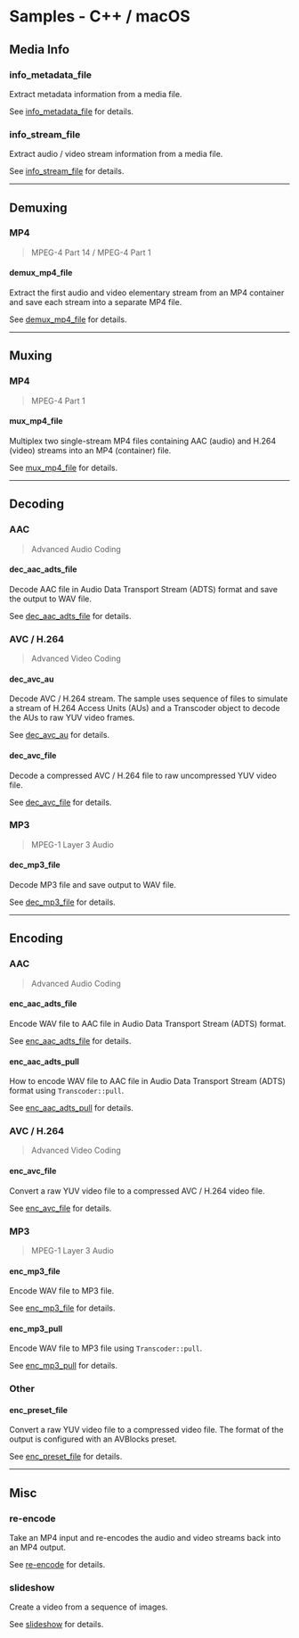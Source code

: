 # Samples - C++ / macOS

## Media Info

### info_metadata_file

Extract metadata information from a media file.   

See [info_metadata_file](./info_metadata_file) for details.

### info_stream_file

Extract audio / video stream information from a media file.   

See [info_stream_file](./info_stream_file) for details.

---

## Demuxing

### MP4 

> MPEG-4 Part 14 / MPEG-4 Part 1

#### demux_mp4_file

Extract the first audio and video elementary stream from an MP4 container and save each stream into a separate MP4 file.

See [demux_mp4_file](./demux_mp4_file) for details.

---

## Muxing

### MP4 

> MPEG-4 Part 1

#### mux_mp4_file

Multiplex two single-stream MP4 files containing AAC (audio) and H.264 (video) streams into an MP4 (container) file.

See [mux_mp4_file](./demux_mp4_file) for details.

---

## Decoding

### AAC 

> Advanced Audio Coding

#### dec_aac_adts_file

Decode AAC file in Audio Data Transport Stream (ADTS) format and save the output to WAV file.

See [dec_aac_adts_file](./dec_aac_adts_file) for details.

### AVC / H.264 

> Advanced Video Coding

#### dec_avc_au

Decode AVC / H.264 stream. The sample uses sequence of files to simulate a stream of H.264 Access Units (AUs) and a Transcoder object to decode the AUs to raw YUV video frames.    

See [dec_avc_au](./dec_avc_au) for details.

#### dec_avc_file

Decode a compressed AVC / H.264 file to raw uncompressed YUV video file.       

See [dec_avc_file](./dec_avc_file) for details.

### MP3

> MPEG-1 Layer 3 Audio

#### dec_mp3_file

Decode MP3 file and save output to WAV file.

See [dec_mp3_file](./dec_mp3_file) for details.

---

## Encoding

### AAC 

> Advanced Audio Coding

#### enc_aac_adts_file

Encode WAV file to AAC file in Audio Data Transport Stream (ADTS) format.

See [enc_aac_adts_file](./enc_aac_adts_file) for details.

#### enc_aac_adts_pull

How to encode WAV file to AAC file in Audio Data Transport Stream (ADTS) format using `Transcoder::pull`.

See [enc_aac_adts_pull](./enc_aac_adts_pull) for details.

### AVC / H.264 

> Advanced Video Coding

#### enc_avc_file

Convert a raw YUV video file to a compressed AVC / H.264 video file.  

See [enc_avc_file](./enc_avc_file) for details.

### MP3 

> MPEG-1 Layer 3 Audio

#### enc_mp3_file

Encode WAV file to MP3 file.

See [enc_mp3_file](./enc_mp3_file) for details.

#### enc_mp3_pull

Encode WAV file to MP3 file using `Transcoder::pull`.

See [enc_mp3_pull](./enc_mp3_pull) for details.

### Other 

#### enc_preset_file

Convert a raw YUV video file to a compressed video file. The format of the output is configured with an AVBlocks preset.

See [enc_preset_file](./enc_preset_file) for details.

---

## Misc

### re-encode

Take an MP4 input and re-encodes the audio and video streams back into an MP4 output. 

See [re-encode](./re-encode) for details.

### slideshow

Create a video from a sequence of images.

See [slideshow](./slideshow) for details.
